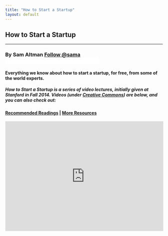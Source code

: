 ```yaml
---
title: "How to Start a Startup"
layout: default
---
```

<div class="container">
  <h2>How to Start a Startup</h2>
  <hr />
</div>

<div class="jumbotron">
  <h3>
    By Sam Altman <a href="https://twitter.com/sama" class="twitter-follow-button" data-show-count="false" data-show-screen-name="true">Follow @sama</a>
    <iframe src="//www.facebook.com/plugins/follow.php?href=https%3A%2F%2Fwww.facebook.com%2Fsamaltman&amp;width&amp;height=80&amp;colorscheme=light&amp;layout=button&amp;show_faces=true&amp;appId=178422522168165" scrolling="no" frameborder="0" style="border:none; overflow:hidden; height:20px;" allowTransparency="true"></iframe>
  </h3>
  <h4><strong>Everything we know about how to start a startup, for free, from some of the world experts.</strong></h4>
  <h5>How to Start a Startup is a series of video lectures, initially given at Stanford in Fall 2014. Videos (under <a href="http://creativecommons.org/licenses/by-nc-nd/2.5/">Creative Commons</a>) are below, and you can also check out: </h5>
  <h4><a href="lists/readings">Recommended Readings</a> | <a href="lists/about/">More Resources</a></h4>
</div>

<script src="https://clip.mn/static/embed_api/api.js"></script>
<iframe id="cm-channel-embed" src="https://clip.mn/ch_embed/cs183b/?pid-yc" height="350" width="100%" border="0" allowFullScreen="true" style="max-width:100%;border:1px solid #E8E8E7;" scrolling="no"></iframe>
